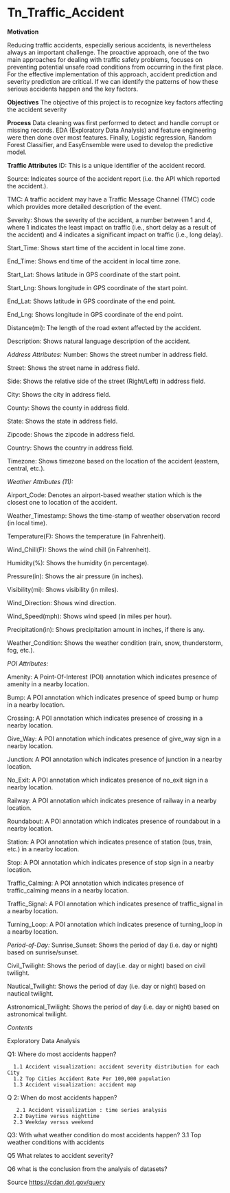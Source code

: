 
# Tn_Traffic_Accident

**Motivation**

Reducing traffic accidents, especially serious accidents, is nevertheless always an important challenge. The proactive approach, one of the two main approaches for dealing with traffic safety problems, focuses on preventing potential unsafe road conditions from occurring in the first place. For the effective implementation of this approach, accident prediction and severity prediction are critical. If we can identify the patterns of how these serious accidents happen and the key factors.

**Objectives**
The objective of this project is to recognize key factors affecting the accident severity

**Process**
Data cleaning was first performed to detect and handle corrupt or missing records. EDA (Exploratory Data Analysis) and feature engineering were then done over most features. Finally, Logistic regression, Random Forest Classifier, and EasyEnsemble were used to develop the predictive model.

**Traffic Attributes**
ID: This is a unique identifier of the accident record.

Source: Indicates source of the accident report (i.e. the API which
   reported the accident.).

TMC: A traffic accident may have a Traffic Message Channel (TMC) code which provides more detailed description of the event.

Severity: Shows the severity of the accident, a number between 1 and 4, where 1 indicates the least impact on traffic (i.e., short delay as a result of the accident) and 4 indicates a significant impact on traffic (i.e., long delay).

Start_Time: Shows start time of the accident in local time zone.

End_Time: Shows end time of the accident in local time zone.

Start_Lat: Shows latitude in GPS coordinate of the start point.

Start_Lng: Shows longitude in GPS coordinate of the start point.

End_Lat: Shows latitude in GPS coordinate of the end point.

End_Lng: Shows longitude in GPS coordinate of the end point.

Distance(mi): The length of the road extent affected by the accident.

Description: Shows natural language description of the accident.

*Address Attributes:*
Number: Shows the street number in address field.

Street: Shows the street name in address field.

Side: Shows the relative side of the street (Right/Left) in address field.

City: Shows the city in address field.

County: Shows the county in address field.

State: Shows the state in address field.

Zipcode: Shows the zipcode in address field.

Country: Shows the country in address field.

Timezone: Shows timezone based on the location of the accident (eastern, central, etc.).

*Weather Attributes (11):*

Airport_Code: Denotes an airport-based weather station which is the closest one to location of the accident.

Weather_Timestamp: Shows the time-stamp of weather observation record (in local time).

Temperature(F): Shows the temperature (in Fahrenheit).

Wind_Chill(F): Shows the wind chill (in Fahrenheit).

Humidity(%): Shows the humidity (in percentage).

Pressure(in): Shows the air pressure (in inches).

Visibility(mi): Shows visibility (in miles).

Wind_Direction: Shows wind direction.

Wind_Speed(mph): Shows wind speed (in miles per hour).

Precipitation(in): Shows precipitation amount in inches, if there is any.

Weather_Condition: Shows the weather condition (rain, snow, thunderstorm, fog, etc.).

*POI Attributes:*

Amenity: A Point-Of-Interest (POI) annotation which indicates presence of amenity in a nearby location.

Bump: A POI annotation which indicates presence of speed bump or hump in a nearby location.

Crossing: A POI annotation which indicates presence of crossing in a nearby location.

Give_Way: A POI annotation which indicates presence of give_way sign in a nearby location.

Junction: A POI annotation which indicates presence of junction in a nearby location.

No_Exit: A POI annotation which indicates presence of no_exit sign in a nearby location.

Railway: A POI annotation which indicates presence of railway in a nearby location.

Roundabout: A POI annotation which indicates presence of roundabout in a nearby location.

Station: A POI annotation which indicates presence of station (bus, train, etc.) in a nearby location.

Stop: A POI annotation which indicates presence of stop sign in a nearby location.

Traffic_Calming: A POI annotation which indicates presence of traffic_calming means in a nearby location.

Traffic_Signal: A POI annotation which indicates presence of traffic_signal in a nearby location.

Turning_Loop: A POI annotation which indicates presence of turning_loop in a nearby location.

*Period-of-Day:*
Sunrise_Sunset: Shows the period of day (i.e. day or night) based on sunrise/sunset.

Civil_Twilight: Shows the period of day(i.e. day or night) based on civil twilight.

Nautical_Twilight: Shows the period of day (i.e. day or night) based on nautical twilight.

Astronomical_Twilight: Shows the period of day (i.e. day or night) based on astronomical twilight.


*Contents*

Exploratory Data Analysis

Q1: Where do most accidents happen?

      1.1 Accident visualization: accident severity distribution for each City
      1.2 Top Cities Accident Rate Per 100,000 population
      1.3 Accident visualization: accident map

Q 2: When do most accidents happen?

       2.1 Accident visualization : time series analysis
      2.2 Daytime versus nighttime
      2.3 Weekday versus weekend

Q3: With what weather condition do most accidents happen?
        3.1    Top weather conditions with accidents  

Q5 What relates to accident severity?   

Q6 what is the conclusion from the analysis of datasets?



Source
 https://cdan.dot.gov/query
